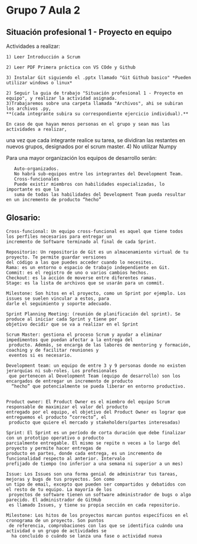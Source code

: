 # Grupo 7 Aula 2

##  Situación profesional 1 - Proyecto en equipo

 Actividades a realizar:

    1) Leer Introducción a Scrum

    2) Leer PDF Primera práctica con VS COde y Github
    
    3) Instalar Git siguiendo el .pptx llamado "Git Github basico" *Pueden utilizar windows o linux*

    2) Seguir la guia de trabajo "Situación profesional 1 - Proyecto en equipo", y realizar la actividad asignada.
    3)Trabajaremos sobre una carpeta llamada "Archivos", ahi se subiran los archivos .py,  
    **(cada integrante subira su correspondiente ejercicio individual).**

    En caso de que hayan menos personas en el grupo y sean mas las actividades a realizar,
   una vez que cada integrante realice su tarea, se dividiran las restantes en nuevos grupos, designados por el scrum master.
    4) No utilizar Numpy

Para una mayor organización los equipos de desarrollo serán:


       Auto-organizados.
       No habrá sub-equipos entre los integrantes del Development Team.
       Cross-funcionales
       Puede existir miembros con habilidades especializadas, lo importante es que la 
       suma de todas las habilidades del Development Team pueda resultar en un incremento de producto “hecho”

 ## Glosario:

    Cross-funcional: Un equipo cross-funcional es aquel que tiene todos los perfiles necesarios para entregar un 
    incremento de Software terminado al final de cada Sprint.

    Repositorio: Un repositorio de Git es un almacenamiento virtual de tu proyecto. Te permite guardar versiones 
    del código a las que puedes acceder cuando lo necesites.
    Rama: es un entorno o espacio de trabajo independiente en Git.
    Commit: es el registro de uno o varios cambios hechos.
    Checkout: es la acción de moverse entre diferentes ramas.
    Stage: es la lista de archivos que se usarán para un commit.

    Milestone: Son hitos en el proyecto, como un Sprint por ejemplo. Los issues se suelen vincular a estos, para 
    darle el seguimiento y soporte adecuado.

    Sprint Planning Meeting: (reunión de planificación del sprint). Se produce al iniciar cada Sprint y tiene por 
    objetivo decidir que se va a realizar en el Sprint

    Scrum Master: gestiona el proceso Scrum y ayudar a eliminar impedimentos que puedan afectar a la entrega del
     producto. Además, se encarga de las labores de mentoring y formación, coaching y de facilitar reuniones y 
     eventos si es necesario.

    Development team: un equipo de entre 3 y 9 personas donde no existen jerarquías ni sub-roles. Los profesionales
     que pertenecen al Development Team (equipo de desarrollo) son los encargados de entregar un incremento de producto
      “hecho” que potencialmente se pueda liberar en entorno productivo. 
   

    Product owner: El Product Owner es el miembro del equipo Scrum responsable de maximizar el valor del producto 
    entregado por el equipo, el objetivo del Product Owner es lograr que entreguemos el producto “correcto”, el
     producto que quiere el mercado y stakeholders(partes interesadas)
    
    Sprint: El Sprint es un período de corta duración que debe finalizar con un prototipo operativo o producto 
    parcialmente entregable. El mismo se repite n veces a lo largo del proyecto y permite hacer entregas de 
    producto en partes, donde cada entrega, es un incremento de funcionalidad respecto al anterior. Intervalo 
    prefijado de tiempo (no inferior a una semana ni superior a un mes)

    Issue: Los Issues son una forma genial de administrar tus tareas, mejoras y bugs de tus proyectos. Son como
    un tipo de email, excepto que pueden ser compartidos y debatidos con el resto de tu equipo. La mayoría de los
     proyectos de software tienen un software administrador de bugs o algo parecido. El administrador de GitHub 
     es llamado Issues, y tiene su propia sección en cada repositorio.

    Milestone: Los hitos de los proyectos marcan puntos específicos en el cronograma de un proyecto. Son puntos
     de referencia, comprobaciones con las que se identifica cuándo una actividad o un grupo de actividades se
      ha concluido o cuándo se lanza una fase o actividad nueva